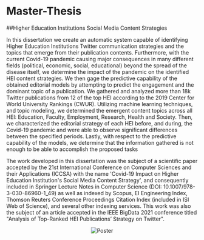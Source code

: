 # Master-Thesis
##Higher Education Institutions Social Media Content Strategies

In this dissertation we create an automatic
system capable of identifying Higher Education Institutions Twitter communication strategies
and the topics that emerge from their publication contents. Furthermore, with the current
Covid-19 pandemic causing major consequences in many different fields (political, economic,
social, educational) beyond the spread of the disease itself, we determine the impact of the
pandemic on the identified HEI content strategies. We then gage the predictive capability of the
obtained editorial models by attempting to predict the engagement and the dominant topic of a
publication. We gathered and analyzed more than 18k Twitter publications from 12 of the top
HEI according to the 2019 Center for World University Rankings (CWUR). Utilizing machine
learning techniques, and topic modeling, we determined the emergent content topics across all
HEI: Education, Faculty, Employment, Research, Health and Society. Then, we characterized
the editorial strategy of each HEI before, and during, the Covid-19 pandemic and were able to
observe significant differences between the specified periods. Lastly, with respect to the predictive
capability of the models, we determine that the information gathered is not enough to be able to
accomplish the proposed tasks

The work developed in this dissertation was the subject of a scientific paper accepted by the
21st International Conference on Computer Sciences and their Applications (ICCSA)
with the name 'Covid-19 Impact on Higher Education Institution's Social Media Content Strategy', and
consequently included in Springer Lecture Notes in Computer Science (DOI: 10.1007/978-
3-030-86960-1_49) as well as indexed by Scopus, EI Engineering Index, Thomson Reuters
Conference Proceedings Citation Index (included in ISI Web of Science), and several other
indexing services.
This work was also the subject of an article accepted in the IEEE BigData 2021 conference titled "Analysis of Top-Ranked HEI Publications’ Strategy
on Twitter".

<div align="center">
  <img src="https://github.com/TiagoCoelhoFCUP/Master-Thesis/assets/13381706/17b05d60-e5b4-4276-b298-7cac9928e6eb" alt="Poster">
</div>




